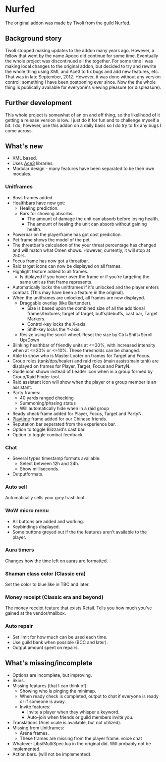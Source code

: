 # Nurfed
The original addon was made by Tivoli from the guild [Nurfed](http://www.nurfed.com).

## Background story
Tivoli stopped making updates to the addon many years ago. However, a fellow that went by the name Apoco did continue for some time. Eventually the whole project was discontinued all the together. For some time I was making local changes to the original addon, but decided to try and rewrite the whole thing using XML and Ace3 to fix bugs and add new features, etc. That was in late September, 2012. However, it was done without any version control; something I have been postponing ever since. Now the the whole thing is publically available for everyone's viewing pleasure (or displeasure).

## Further development
This whole project is somewhat of an on and off thing, so the likelihood of it getting a release version is low. I just do it for fun and to challenge myself a bit. I do, however, use this addon on a daily basis so I do try to fix any bugs I come across.

## What's new
* XML based.
* Uses [Ace3](http://www.wowace.com/addons/ace3/) libraries.
* Modular design - many features have been separated to be their own modules.

### Unitframes
* Boss frames added.
* Healthbars have now got:
	* Healing prediction.
	* Bars for showing absorbs.
		* The amount of damage the unit can absorb before losing health.
		* The amount of healing the unit can absorb without gaining health.
* Powerbar on the playerframe has got cost prediction.
* Pet frame shows the model of the pet.
* The threatbar's calculation of the your threat percentage has changed and will match what Omen shows. However, currently, it will stop at 250%.
* Focus frame has now got a threatbar.
* Raid target icons can now be displayed on all frames.
* Highlight texture added to all frames.
	* Is diplayed if you hover over the frame or if you're targeting the same unit as that frame represents.
* Automatically locks the unitframes if it's unlocked and the player enters combat. (This may have been a feature in the original).
* When the unitframes are unlocked, all frames are now displayed.
	* Draggable overlay (like Bartender).
		* Size is based upon the combined size of all the additional frames/textures; target of target, buffs/debuffs, cast bar, Target Markers.
		* Control-key locks the X-axis.
		* Shift-key locks the Y-axis.
	* Resize using the scroll-wheel. Reset the size by Ctrl+Shift+Scroll Up/Down
* Blinking healthbar of friendly units at <=30%, with increased intensity when at <=20% or <=10%. These thresholds can be changed.
* Able to show who is Master Looter on frames for Target and Focus.
* Group roles (tank/dps/healer) and raid roles (main assist/main tank) are displayed on frames for Player, Target, Focus and PartyN.
* Guide icon shown instead of Leader icon when in a group formed by Group/Raid Finder tool.
* Raid assistant icon will show when the player or a group member is an assistant.
* Party frames:
	* 40 yards ranged checking
	* Summoning/phasing status
	* Will automatically hide when in a raid group
* Ready check frame added for Player, Focus, Target and PartyN.
* [Playtime](http://wow.gamepedia.com/API_PartialPlayTime) frame added for our Chinese friends.
* Reputation bar seperated from the experience bar.
* Option to toggle Blizzard's cast bar.
* Option to toggle combat feedback.

### Chat
* Several types timestamp formats available:
	* Select between 12h and 24h.
	* Show milliseconds.
* Outputformats.

### Auto sell 
Automatically sells your grey trash loot.

### WoW micro menu

* All buttons are added and working.
* Keybindings displayed.
* Some buttons greyed out if the the features aren't available to the player.

### Aura timers

Changes how the time left on auras are formatted.

### Shaman class color (Classic era)

Set the color to blue like in TBC and later.

### Money receipt (Classic era and beyond)

The money receipt feature that exists Retail. Tells you how much you've gained at the vendor/mailbox.

### Auto repair
* Set limit for how much can be used each time.
* Use guild bank when possible (BCC and later).
* Output amount spent on repairs.
	

## What's missing/incomplete
* Options are incomplete, but improving.
* Skins.
* Missing features (that I can think of):
	* Showing who is pinging the minimap.
	* When ready check is completed, output to chat if everyone is ready or if someone is away.
	* Invite features:
		* Invite a player when they whisper a keyword.
		* Auto-join when friends or guild members invite you.
* Translations (AceLocale is available, but not utilized).
* Missing from Unitframes:
	* Arena frames.
	* These frames are missing from the player frame: voice chat
* Whatever Libs\MultiSpec.lua in the original did. Will probably not be implemented.
* Action bars. (will not be implemented).